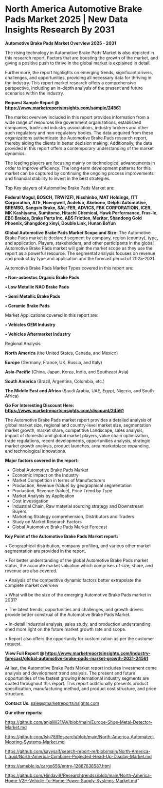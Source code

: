 # North America Automotive Brake Pads Market 2025 | New Data Insights Research By 2031

<Strong> Automotive Brake Pads Market Overview 2025 - 2031</strong>

The rising technology in Automotive Brake Pads Market is also depicted in this research report. Factors that are boosting the growth of the market, and giving a positive push to thrive in the global market is explained in detail.

Furthermore, the report highlights on emerging trends, significant drivers, challenges, and opportunities, providing all necessary data for thriving in the industry. This report market research offers a comprehensive perspective, including an in-depth analysis of the present and future scenarios within the industry.

<strong>Request Sample Report @ <a href=https://www.marketreportsinsights.com/sample/24561>https://www.marketreportsinsights.com/sample/24561</a></strong>

The market overview included in this report provides information from a wide range of resources like government organizations, established companies, trade and industry associations, industry brokers and other such regulatory and non-regulatory bodies. The data acquired from these organizations authenticate the Automotive Brake Pads research report, thereby aiding the clients in better decision making. Additionally, the data provided in this report offers a contemporary understanding of the market dynamics.

The leading players are focusing mainly on technological advancements in order to improve efficiency. The long-term development patterns for this market can be captured by continuing the ongoing process improvements and financial stability to invest in the best strategies.

Top Key players of Automotive Brake Pads Market are:

<strong>Federal Mogul, BOSCH, TRW?ZF), Nisshinbo, MAT Holdings, ITT Corporation, ATE, Hoenywell, Acdelco, Akebono, Delphi Automotive, BREMBO, Sangsin Brake, SAL-FER, ADVICS, FBK CORPORATIOIN, ICER, MK Kashiyama, Sumitomo, Hitachi Chemical, Hawk Performance, Fras-le, EBC Brakes, Brake Parts Inc, ABS Friction, Meritor, Shandong Gold Phoenix, Shangdong xinyi, Double Link, Hunan BoYun</strong>

<strong><b>Global Automotive Brake Pads Market Scope and Size:</b></strong>
The Automotive Brake Pads market is declared segment by company, region (country), type, and application. Players, stakeholders, and other participants in the global Automotive Brake Pads market will gain the market scope as they use the report as a powerful resource. The segmental analysis focuses on revenue and product by type and application and the forecast period of 2025-2031.

Automotive Brake Pads Market Types covered in this report are:

<strong>• Non-asbestos Organic Brake Pads

• Low Metallic NAO Brake Pads

• Semi Metallic Brake Pads

• Ceramic Brake Pads</strong>

Market Applications covered in this report are:

<strong>• Vehicles OEM Industry

• Vehicles Aftermarket Industry</strong> 

Regional Analysis

<strong>North America</strong> (the United States, Canada, and Mexico)

<strong>Europe</strong> (Germany, France, UK, Russia, and Italy)

<strong>Asia-Pacific</strong> (China, Japan, Korea, India, and Southeast Asia)

<strong>South America</strong> (Brazil, Argentina, Colombia, etc.)

<strong>The Middle East and Africa</strong> (Saudi Arabia, UAE, Egypt, Nigeria, and South Africa)

<strong>Go For Interesting Discount Here: <a href=https://www.marketreportsinsights.com/discount/24561>https://www.marketreportsinsights.com/discount/24561</a></strong>

The Automotive Brake Pads market report provides a detailed analysis of global market size, regional and country-level market size, segmentation market growth, market share, competitive Landscape, sales analysis, impact of domestic and global market players, value chain optimization, trade regulations, recent developments, opportunities analysis, strategic market growth analysis, product launches, area marketplace expanding, and technological innovations.

<strong><b>Major factors covered in the report:</b></strong>
<ul>
  <li>Global Automotive Brake Pads Market </li>
  <li>Economic Impact on the Industry</li>
  <li>Market Competition in terms of Manufacturers</li>
  <li>Production, Revenue (Value) by geographical segmentation</li>
  <li>Production, Revenue (Value), Price Trend by Type</li>
  <li>Market Analysis by Application</li>
  <li>Cost Investigation</li>
  <li>Industrial Chain, Raw material sourcing strategy and Downstream Buyers</li>
  <li>Marketing Strategy comprehension, Distributors and Traders</li>
  <li>Study on Market Research Factors</li>
  <li>Global Automotive Brake Pads Market Forecast</li>
</ul>

<strong><b>Key Point of the Automotive Brake Pads Market report:</b></strong>

• Geographical distribution, company profiling, and various other market segmentation are provided in the report.

• For better understanding of the global Automotive Brake Pads market status, the accurate market valuation which comprises of size, share, and revenue are also covered.

• Analysis of the competitive dynamic factors better extrapolate the complete market overview

• What will be the size of the emerging Automotive Brake Pads market in 2031?

• The latest trends, opportunities and challenges, and growth drivers provide better construal of the Automotive Brake Pads Market.

• In-detail industrial analysis, sales study, and production understanding shed more light on the future market growth rate and scope.

• Report also offers the opportunity for customization as per the customer request.

<strong><b>View Full Report @ <a href=https://www.marketreportsinsights.com/industry-forecast/global-automotive-brake-pads-market-growth-2021-24561>https://www.marketreportsinsights.com/industry-forecast/global-automotive-brake-pads-market-growth-2021-24561</a></b></strong>


At last, the Automotive Brake Pads Market report includes investment come analysis and development trend analysis. The present and future opportunities of the fastest growing international industry segments are coated throughout this report. This report additionally presents product specification, manufacturing method, and product cost structure, and price structure.

<strong>Contact Us:</strong>
sales@marketreportsinsights.com

<strong>Our other reports:</strong>

<a href=https://github.com/anjaliiii21/AV/blob/main/Europe-Shoe-Metal-Detector-Market.md>https://github.com/anjaliiii21/AV/blob/main/Europe-Shoe-Metal-Detector-Market.md</a>

<a href=https://github.com/Ishi78/Research/blob/main/North-America-Automated-Mooring-Systems-Market.md>https://github.com/Ishi78/Research/blob/main/North-America-Automated-Mooring-Systems-Market.md</a>

<a href=https://github.com/sayysaif/search-report-re/blob/main/North-America-Liquid/North-America-Combiner-Projected-Head-Up-Display-Market.md>https://github.com/sayysaif/search-report-re/blob/main/North-America-Liquid/North-America-Combiner-Projected-Head-Up-Display-Market.md</a>

<a href=https://ameblo.jp/cargo656/entry-12887838587.html>https://ameblo.jp/cargo656/entry-12887838587.html</a>

<a href=https://github.com/Hindavi9/Researchtrendss/blob/main/North-America-Home-V2H-Vehicle-To-Home-Power-Supply-Systems-Market.md>https://github.com/Hindavi9/Researchtrendss/blob/main/North-America-Home-V2H-Vehicle-To-Home-Power-Supply-Systems-Market.md</a>"
